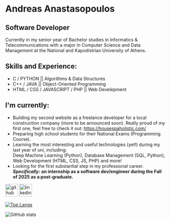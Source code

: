 #  Andreas Anastasopoulos
## Software Developer
Currently in my senior year of Bachelor studies in Informatics & Telecommunications with a major in Computer Science and Data Management at the National and Kapodistrian University of Athens.

## Skills and Experience:
* C / PYTHON || Algorithms & Data Structures
* C++ / JAVA || Object-Oriented Programming
* HTML / CSS / JAVASCRIPT / PHP || Web Develepment

## I'm currently:
- Building my second website as a freelance developer for a local construction company (more to be announced soon). Really proud of my first one, feel free to check it out: https://housespaholistic.com/  
- Preparing high school students for their National Exams (Programming Course).
- Learning the most interesting and useful technologies (yet!) during my last year of uni, including: <br>
Deep Machine Learning (Python), Database Management (SQL, Python), Web Development (HTML, CSS, JS, PHP) and more!
- Looking for the first substantial step in my professional career. <br>
***Specifically:*** **an internship as a software dev/engineer during the Fall of 2025 as a post-graduate.**


[<img src='https://cdn.jsdelivr.net/npm/simple-icons@3.0.1/icons/github.svg' alt='github' height='40'>](https://github.com/AndreasAnastasopoulos)  [<img src='https://cdn.jsdelivr.net/npm/simple-icons@3.0.1/icons/linkedin.svg' alt='linkedin' height='40'>](https://www.linkedin.com/in/andreas-anastasopoulos-9904a0244/)  

[![Top Langs](https://github-readme-stats.vercel.app/api/top-langs/?username=AndreasAnastasopoulos)](https://github.com/anuraghazra/github-readme-stats)

![GitHub stats](https://github-readme-stats.vercel.app/api?username=AndreasAnastasopoulos&show_icons=true)  

